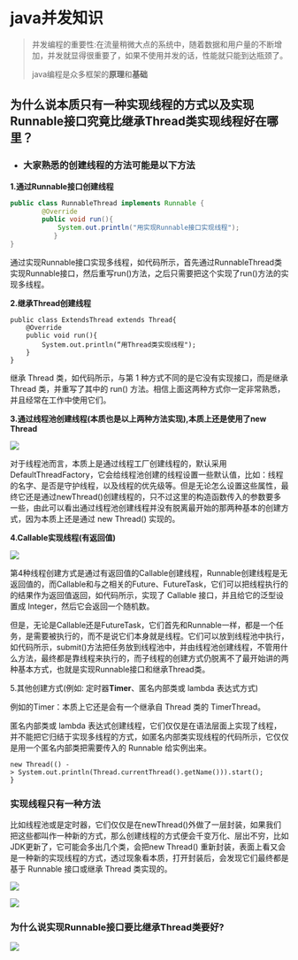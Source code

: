 # java并发知识

[^注]: 本仓库只是用于我在学习上的总结，并不是就都是正确的，如果有人在观看的时候，发现有什么遗漏或者错误，麻烦能提醒下我。

> 并发编程的重要性:在流量稍微大点的系统中，随着数据和用户量的不断增加，并发就显得很重要了，如果不使用并发的话，性能就只能到达瓶颈了。
>
> java编程是众多框架的**原理**和**基础**

## 为什么说本质只有一种实现线程的方式以及实现Runnable接口究竟比继承Thread类实现线程好在哪里？

- ### 大家熟悉的创建线程的方法可能是以下方法

**1.通过Runnable接口创建线程**

```java
public class RunnableThread implements Runnable {
        @Override
        public void run(){
			System.out.println("用实现Runnable接口实现线程");
           }
}
```

通过实现Runnable接口实现多线程，如代码所示，首先通过RunnableThread类实现Runnable接口，然后重写run()方法，之后只需要把这个实现了run()方法的实现多线程。

**2.继承Thread创建线程**

```
public class ExtendsThread extends Thread{
	@Override 
	public void run(){
        System.out.println(“用Thread类实现线程");
    }
}
```

继承 Thread 类，如代码所示，与第 1 种方式不同的是它没有实现接口，而是继承 Thread 类，并重写了其中的 run() 方法。相信上面这两种方式你一定非常熟悉，并且经常在工作中使用它们。

**3.通过线程池创建线程(本质也是以上两种方法实现),本质上还是使用了new Thread**

![](F:\笔记\java_Study\Multithreading\asstes\线程池创建线程.png)

对于线程池而言，本质上是通过线程工厂创建线程的，默认采用DefaultThreadFactory，它会给线程池创建的线程设置一些默认值，比如：线程的名字、是否是守护线程，以及线程的优先级等。但是无论怎么设置这些属性，最终它还是通过newThread()创建线程的，只不过这里的构造函数传入的参数要多一些，由此可以看出通过线程池创建线程并没有脱离最开始的那两种基本的创建方式，因为本质上还是通过 new Thread() 实现的。



**4.Callable实现线程(有返回值)**

![](F:\笔记\java_Study\Multithreading\asstes\Callable创建线程.png)

第4种线程创建方式是通过有返回值的Callable创建线程，Runnable创建线程是无返回值的，而Callable和与之相关的Future、FutureTask，它们可以把线程执行的的结果作为返回值返回，如代码所示，实现了 Callable 接口，并且给它的泛型设置成 Integer，然后它会返回一个随机数。

但是，无论是Callable还是FutureTask，它们首先和Runnable一样，都是一个任务，是需要被执行的，而不是说它们本身就是线程。它们可以放到线程池中执行，如代码所示，submit()方法把任务放到线程池中，并由线程池创建线程，不管用什么方法，最终都是靠线程来执行的，而子线程的创建方式仍脱离不了最开始讲的两种基本方式，也就是实现Runnable接口和继承Thread类。

5.其他创建方式(例如: 定时器**Timer**、匿名内部类或 lambda 表达式方式)

例如的Timer：本质上它还是会有一个继承自 Thread 类的 TimerThread。

匿名内部类或 lambda 表达式创建线程，它们仅仅是在语法层面上实现了线程，并不能把它归结于实现多线程的方式，如匿名内部类实现线程的代码所示，它仅仅是用一个匿名内部类把需要传入的 Runnable 给实例出来。     

```
new Thread(() -> System.out.println(Thread.currentThread().getName())).start();
}
```

### 实现线程只有一种方法

比如线程池或是定时器，它们仅仅是在newThread()外做了一层封装，如果我们把这些都叫作一种新的方式，那么创建线程的方式便会千变万化、层出不穷，比如JDK更新了，它可能会多出几个类，会把new Thread() 重新封装，表面上看又会是一种新的实现线程的方式，透过现象看本质，打开封装后，会发现它们最终都是基于 Runnable 接口或继承 Thread 类实现的。

![](F:\笔记\java_Study\Multithreading\asstes\run方法.png)

![](F:\笔记\java_Study\Multithreading\asstes\run方法2.png)

### 为什么说实现Runnable接口要比继承Thread类要好?

![](F:\笔记\java_Study\Multithreading\asstes\Runnable的好处.png)